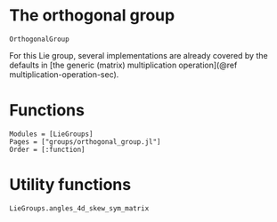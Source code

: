 # The orthogonal group

```@docs
OrthogonalGroup
```

For this Lie group, several implementations are already covered by the defaults in [the generic (matrix) multiplication operation](@ref multiplication-operation-sec).

# Functions

```@autodocs
Modules = [LieGroups]
Pages = ["groups/orthogonal_group.jl"]
Order = [:function]
```

# Utility functions

```@docs
LieGroups.angles_4d_skew_sym_matrix
```